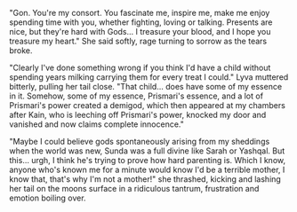"Gon. You're my consort. You fascinate me, inspire me, make me enjoy spending time with you, whether fighting, loving or talking. Presents are nice, but they're hard with Gods... I treasure your blood, and I hope you treasure my heart." She said softly, rage turning to sorrow as the tears broke.   

"Clearly I've done something wrong if you think I'd have a child without spending years milking carrying them for every treat I could." Lyva muttered bitterly, pulling her tail close. "That child... does have some of my essence in it. Somehow, some of my essence, Prismari's essence, and a lot of Prismari's power created a demigod, which then appeared at my chambers after Kain, who is leeching off Prismari's power, knocked my door and vanished and now claims complete innocence."     

"Maybe I could believe gods spontaneously arising from my sheddings when the world was new, Sunda was a full divine like Sarah or Yashqal. But this... urgh, I think he's trying to prove how hard parenting is. Which I know, anyone who's known me for a minute would know I'd be a terrible mother, I know that, that's why I'm not a mother!" she thrashed, kicking and lashing her tail on the moons surface in a ridiculous tantrum, frustration and emotion boiling over.